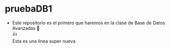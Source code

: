 # pruebaDB1
  * Este repositorio es el primero que haremos en la clase de Base de Datos Avanzadas :wave:  
 :+1:  
Esta es una linea super nueva.

